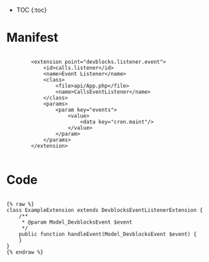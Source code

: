 * TOC
{:toc}

# Manifest

<pre>
<code class="language-xml">
		&lt;extension point=&quot;devblocks.listener.event&quot;&gt;
			&lt;id&gt;calls.listener&lt;/id&gt;
			&lt;name&gt;Event Listener&lt;/name&gt;
			&lt;class&gt;
				&lt;file&gt;api/App.php&lt;/file&gt;
				&lt;name&gt;CallsEventListener&lt;/name&gt;
			&lt;/class&gt;
			&lt;params&gt;
				&lt;param key=&quot;events&quot;&gt;
					&lt;value&gt;
						&lt;data key=&quot;cron.maint&quot;/&gt;
					&lt;/value&gt;
				&lt;/param&gt;
			&lt;/params&gt;
		&lt;/extension&gt;
</code>
</pre>

# Code

<pre>
<code class="language-php">
{% raw %}
class ExampleExtension extends DevblocksEventListenerExtension {
	/**
	 * @param Model_DevblocksEvent $event
	 */
	public function handleEvent(Model_DevblocksEvent $event) {
	}
}
{% endraw %}
</code>
</pre>

